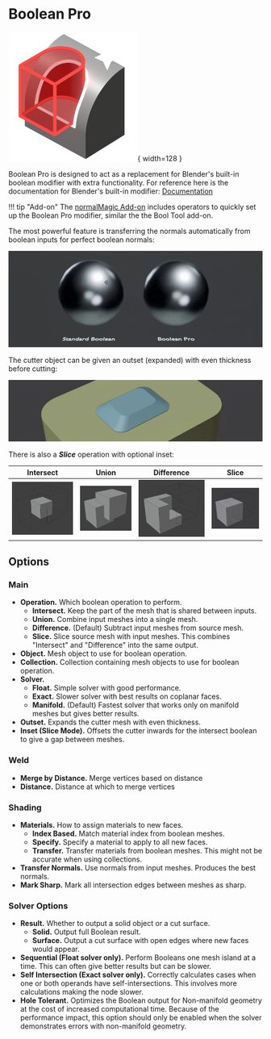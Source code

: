 # Boolean Pro

![Boolean Pro Icon](../assets/icons/boolean_cut_7_sparkles.png){ width=128 }

Boolean Pro is designed to act as a replacement for Blender's built-in boolean modifier with extra functionality. For reference here is the  documentation for Blender's built-in modifier: [Documentation](https://docs.blender.org/manual/en/latest/modeling/modifiers/generate/booleans.html)

!!! tip "Add-on"
    The [normalMagic Add-on](../add-on/index.md) includes operators to quickly set up the Boolean Pro modifier, similar the the Bool Tool add-on.


The most powerful feature is transferring the normals automatically from boolean inputs for perfect boolean normals:

![Perfect Boolean Normals](../assets/bool_pro_1.gif)

The cutter object can be given an outset (expanded) with even thickness before cutting:

![Expand Boolean](../assets/booleans/bool_expand.gif)

There is also a ***Slice*** operation with optional inset:

| Intersect | Union | Difference | Slice |
|---|---|---|---|
|![Intersect](../assets//booleans/bool_intersect.png) |![Union](../assets//booleans/bool_union.png)|![Difference](../assets//booleans/bool_diff.png) |![Slice](../assets//booleans/bool_slice.gif)|

## Options

### Main

- **Operation.** Which boolean operation to perform.
    - **Intersect.** Keep the part of the mesh that is shared between inputs.
    - **Union.** Combine input meshes into a single mesh.
    - **Difference.** (Default) Subtract input meshes from source mesh.
    - **Slice.** Slice source mesh with input meshes. This combines "Intersect" and "Difference" into the same output.
- **Object.** Mesh object to use for boolean operation.
- **Collection.** Collection containing mesh objects to use for boolean operation.
- **Solver.**
    - **Float.** Simple solver with good performance.
    - **Exact.** Slower solver with best results on coplanar faces.
    - **Manifold.** (Default) Fastest solver that works only on manifold meshes but gives better results.
- **Outset.** Expands the cutter mesh with even thickness.
- **Inset (Slice Mode).** Offsets the cutter inwards for the intersect boolean to give a gap between meshes.

### Weld

- **Merge by Distance.** Merge vertices based on distance
- **Distance.** Distance at which to merge vertices

### Shading

- **Materials.** How to assign materials to new faces.
    - **Index Based.** Match material index from boolean meshes.
    - **Specify.** Specify a material to apply to all new faces.
    - **Transfer.** Transfer materials from boolean meshes. This might not be accurate when using collections.
- **Transfer Normals.** Use normals from input meshes. Produces the best normals.
- **Mark Sharp.** Mark all intersection edges between meshes as sharp.

### Solver Options

- **Result.** Whether to output a solid object or a cut surface.
    - **Solid.** Output full Boolean result.
    - **Surface.** Output a cut surface with open edges where new faces would appear.
- **Sequential (Float solver only).** Perform Booleans one mesh island at a time. This can often give better results but can be slower.
- **Self Intersection (Exact solver only).** Correctly calculates cases when one or both operands have self-intersections. This involves more calculations making the node slower.
- **Hole Tolerant.** Optimizes the Boolean output for Non-manifold geometry at the cost of increased computational time. Because of the performance impact, this option should only be enabled when the solver demonstrates errors with non-manifold geometry.

